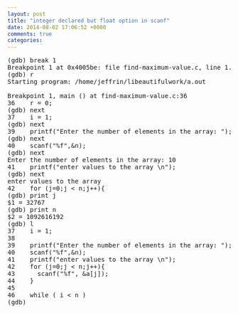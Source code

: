 ```yaml
---
layout: post
title: "integer declared but float option in scanf"
date: 2014-08-02 17:06:52 +0000
comments: true
categories: 
---
```



<pre>
(gdb) break 1
Breakpoint 1 at 0x4005be: file find-maximum-value.c, line 1.
(gdb) r
Starting program: /home/jeffrin/libeautifulwork/a.out 

Breakpoint 1, main () at find-maximum-value.c:36
36	  r = 0;
(gdb) next
37	  i = 1;
(gdb) next
39	  printf("Enter the number of elements in the array: ");
(gdb) next
40	  scanf("%f",&n);
(gdb) next
Enter the number of elements in the array: 10
41	  printf("enter values to the array \n");
(gdb) next
enter values to the array 
42	  for (j=0;j < n;j++){
(gdb) print j
$1 = 32767
(gdb) print n
$2 = 1092616192
(gdb) l
37	  i = 1;
38	
39	  printf("Enter the number of elements in the array: ");
40	  scanf("%f",&n);
41	  printf("enter values to the array \n");
42	  for (j=0;j < n;j++){
43	    scanf("%f", &a[j]);
44	  }
45	
46	  while ( i < n )
(gdb) 

</pre>


